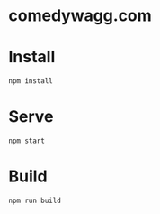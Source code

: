 # comedywagg.com

# Install

```
npm install
```

# Serve

```
npm start
```

# Build

```
npm run build
```
